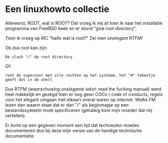# Een linuxhowto collectie

Allereerst, ROOT, wat is ROOT? Dat vroeg ik mij af toen ik naar het installatie programma van FreeBSD keek en er stond "give root directory".

Toen ik vroeg op IRC "hallo wat is root?" Zei men onelegant RTFM! 

Ok dus root kan zijn:

    De slash "/" de root directory  

Of:

    root de superuser met alle rechten op het systeem, het "#" tekentje geeft dat in de shell  


Dus RTFM (*waarschuwing onelegante tekst*: read the fucking manual) werd heel makkelijk en gezegd toen er nog geen COCs ( code of conducts, regels voor het elegant omgaan met elkaar) overal waren op internet. Welke FM lezen dan waarin staat dat er dan "/" als beginmapje op een bestandssysteem moet specificeren (gelukkig kom mijn moeder dat mij vertellen).

Er komt op een gegeven moment een tijd dat techneuten moeten documenteren dus bij deze mijn versie van de handige technische documentatie.

